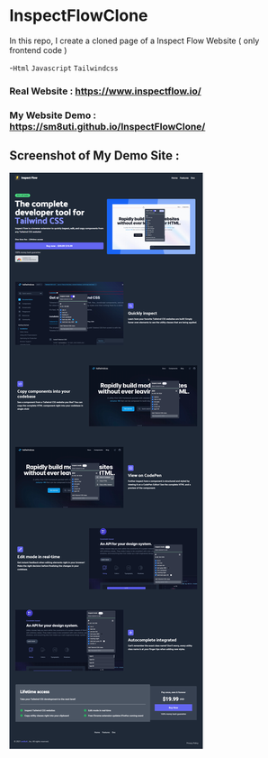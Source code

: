 # InspectFlowClone
In this repo, I create a cloned  page of a Inspect Flow Website ( only frontend code )

-`Html` `Javascript` `Tailwindcss`


### Real Website : https://www.inspectflow.io/
### My Website Demo : https://sm8uti.github.io/InspectFlowClone/

## Screenshot of My Demo Site : 
<img src="screenshot.png">
